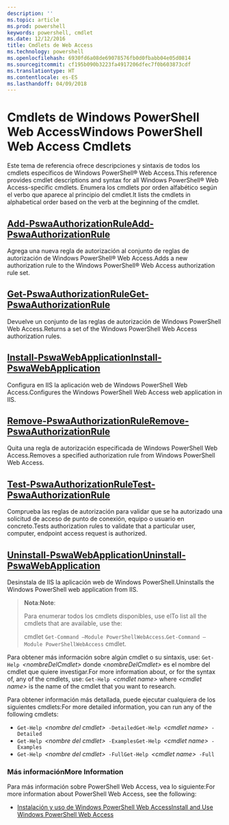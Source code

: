 ```yaml
---
description: ''
ms.topic: article
ms.prod: powershell
keywords: powershell, cmdlet
ms.date: 12/12/2016
title: Cmdlets de Web Access
ms.technology: powershell
ms.openlocfilehash: 6930fd6a08de69078576fb0d0fbabb04e05d0814
ms.sourcegitcommit: cf195b090b3223fa4917206dfec7f0b603873cdf
ms.translationtype: HT
ms.contentlocale: es-ES
ms.lasthandoff: 04/09/2018
---
```

# <a name="windows-powershell-web-access-cmdlets"></a><span data-ttu-id="6373c-103">Cmdlets de Windows PowerShell Web Access</span><span class="sxs-lookup"><span data-stu-id="6373c-103">Windows PowerShell Web Access Cmdlets</span></span>

<span data-ttu-id="6373c-104">Este tema de referencia ofrece descripciones y sintaxis de todos los cmdlets específicos de Windows PowerShell® Web Access.</span><span class="sxs-lookup"><span data-stu-id="6373c-104">This reference provides cmdlet descriptions and syntax for all Windows PowerShell® Web Access-specific cmdlets.</span></span> <span data-ttu-id="6373c-105">Enumera los cmdlets por orden alfabético según el verbo que aparece al principio del cmdlet.</span><span class="sxs-lookup"><span data-stu-id="6373c-105">It lists the cmdlets in alphabetical order based on the verb at the beginning of the cmdlet.</span></span>

## <a name="add-pswaauthorizationruleadd-pswaauthorizationrulemd"></a>[<span data-ttu-id="6373c-106">Add-PswaAuthorizationRule</span><span class="sxs-lookup"><span data-stu-id="6373c-106">Add-PswaAuthorizationRule</span></span>](add-pswaauthorizationrule.md)

<span data-ttu-id="6373c-107">Agrega una nueva regla de autorización al conjunto de reglas de autorización de Windows PowerShell® Web Access.</span><span class="sxs-lookup"><span data-stu-id="6373c-107">Adds a new authorization rule to the Windows PowerShell® Web Access authorization rule set.</span></span>

## <a name="get-pswaauthorizationruleget-pswaauthorizationrulemd"></a>[<span data-ttu-id="6373c-108">Get-PswaAuthorizationRule</span><span class="sxs-lookup"><span data-stu-id="6373c-108">Get-PswaAuthorizationRule</span></span>](get-pswaauthorizationrule.md)

<span data-ttu-id="6373c-109">Devuelve un conjunto de las reglas de autorización de Windows PowerShell Web Access.</span><span class="sxs-lookup"><span data-stu-id="6373c-109">Returns a set of the Windows PowerShell Web Access authorization rules.</span></span>

## <a name="install-pswawebapplicationinstall-pswawebapplicationmd"></a>[<span data-ttu-id="6373c-110">Install-PswaWebApplication</span><span class="sxs-lookup"><span data-stu-id="6373c-110">Install-PswaWebApplication</span></span>](install-pswawebapplication.md)

<span data-ttu-id="6373c-111">Configura en IIS la aplicación web de Windows PowerShell Web Access.</span><span class="sxs-lookup"><span data-stu-id="6373c-111">Configures the Windows PowerShell Web Access web application in IIS.</span></span>

## <a name="remove-pswaauthorizationruleremove-pswaauthorizationrulemd"></a>[<span data-ttu-id="6373c-112">Remove-PswaAuthorizationRule</span><span class="sxs-lookup"><span data-stu-id="6373c-112">Remove-PswaAuthorizationRule</span></span>](remove-pswaauthorizationrule.md)

<span data-ttu-id="6373c-113">Quita una regla de autorización especificada de Windows PowerShell Web Access.</span><span class="sxs-lookup"><span data-stu-id="6373c-113">Removes a specified authorization rule from Windows PowerShell Web Access.</span></span>

## <a name="test-pswaauthorizationruletest-pswaauthorizationrulemd"></a>[<span data-ttu-id="6373c-114">Test-PswaAuthorizationRule</span><span class="sxs-lookup"><span data-stu-id="6373c-114">Test-PswaAuthorizationRule</span></span>](test-pswaauthorizationrule.md)

<span data-ttu-id="6373c-115">Comprueba las reglas de autorización para validar que se ha autorizado una solicitud de acceso de punto de conexión, equipo o usuario en concreto.</span><span class="sxs-lookup"><span data-stu-id="6373c-115">Tests authorization rules to validate that a particular user, computer, endpoint access request is authorized.</span></span>

## <a name="uninstall-pswawebapplicationuninstall-pswawebapplicationmd"></a>[<span data-ttu-id="6373c-116">Uninstall-PswaWebApplication</span><span class="sxs-lookup"><span data-stu-id="6373c-116">Uninstall-PswaWebApplication</span></span>](uninstall-pswawebapplication.md)

<span data-ttu-id="6373c-117">Desinstala de IIS la aplicación web de Windows PowerShell.</span><span class="sxs-lookup"><span data-stu-id="6373c-117">Uninstalls the Windows PowerShell web application from IIS.</span></span>

><span data-ttu-id="6373c-118">**Nota**:</span><span class="sxs-lookup"><span data-stu-id="6373c-118">**Note**:</span></span>
>
><span data-ttu-id="6373c-119">Para enumerar todos los cmdlets disponibles, use el</span><span class="sxs-lookup"><span data-stu-id="6373c-119">To list all the cmdlets that are available, use the:</span></span>
>
> <span data-ttu-id="6373c-120">cmdlet `Get-Command –Module PowerShellWebAccess`.</span><span class="sxs-lookup"><span data-stu-id="6373c-120">`Get-Command –Module PowerShellWebAccess` cmdlet.</span></span>

<span data-ttu-id="6373c-121">Para obtener más información sobre algún cmdlet o su sintaxis, use: `Get-Help `*&lt;nombreDelCmdlet&gt;* donde *&lt;nombreDelCmdlet&gt;* es el nombre del cmdlet que quiere investigar.</span><span class="sxs-lookup"><span data-stu-id="6373c-121">For more information about, or for the syntax of, any of the cmdlets, use: `Get-Help `*&lt;cmdlet name&gt;* where *&lt;cmdlet name&gt;* is the name of the cmdlet that you want to research.</span></span>

<span data-ttu-id="6373c-122">Para obtener información más detallada, puede ejecutar cualquiera de los siguientes cmdlets:</span><span class="sxs-lookup"><span data-stu-id="6373c-122">For more detailed information, you can run any of the following cmdlets:</span></span>

- <span data-ttu-id="6373c-123">`Get-Help `*&lt;nombre del cmdlet&gt;*` -Detailed`</span><span class="sxs-lookup"><span data-stu-id="6373c-123">`Get-Help `*&lt;cmdlet name&gt;*` -Detailed`</span></span>
- <span data-ttu-id="6373c-124">`Get-Help `*&lt;nombre del cmdlet&gt;*` -Examples`</span><span class="sxs-lookup"><span data-stu-id="6373c-124">`Get-Help `*&lt;cmdlet name&gt;*` -Examples`</span></span>
- <span data-ttu-id="6373c-125">`Get-Help `*&lt;nombre del cmdlet&gt;*` -Full`</span><span class="sxs-lookup"><span data-stu-id="6373c-125">`Get-Help `*&lt;cmdlet name&gt;*` -Full`</span></span>

### <a name="more-information"></a><span data-ttu-id="6373c-126">Más información</span><span class="sxs-lookup"><span data-stu-id="6373c-126">More Information</span></span>

<span data-ttu-id="6373c-127">Para más información sobre PowerShell Web Access, vea lo siguiente:</span><span class="sxs-lookup"><span data-stu-id="6373c-127">For more information about PowerShell Web Access, see the following:</span></span>

- [<span data-ttu-id="6373c-128">Instalación y uso de Windows PowerShell Web Access</span><span class="sxs-lookup"><span data-stu-id="6373c-128">Install and Use Windows PowerShell Web Access</span></span>](../install-and-use-windows-powershell-web-access.md)